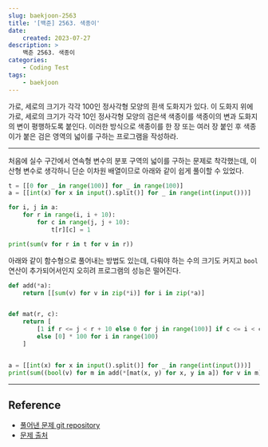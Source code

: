 ```yaml
---
slug: baekjoon-2563
title: '[백준] 2563. 색종이'
date:
    created: 2023-07-27
description: >
    백준 2563. 색종이
categories:
    - Coding Test
tags:
    - baekjoon
---
```


가로, 세로의 크기가 각각 100인 정사각형 모양의 흰색 도화지가 있다. 이 도화지 위에 가로, 세로의 크기가 각각 10인 정사각형 모양의 검은색 색종이를 색종이의 변과 도화지의 변이 평행하도록 붙인다. 이러한 방식으로 색종이를 한 장 또는 여러 장 붙인 후 색종이가 붙은 검은 영역의 넓이를 구하는 프로그램을 작성하라.  

<!-- more -->

---

처음에 실수 구간에서 연속형 변수의 분포 구역의 넓이를 구하는 문제로 착각했는데, 이산형 변수로 생각하니 단순 이차원 배열이므로 아래와 같이 쉽게 풀이할 수 있었다.  

```python
t = [[0 for _ in range(100)] for _ in range(100)]
a = [[int(x) for x in input().split()] for _ in range(int(input()))]

for i, j in a:
    for r in range(i, i + 10):
        for c in range(j, j + 10):
            t[r][c] = 1

print(sum(v for r in t for v in r))
```

아래와 같이 함수형으로 풀어내는 방법도 있는데, 다뤄야 하는 수의 크기도 커지고 `bool` 연산이 추가되어서인지 오히려 프로그램의 성능은 떨어진다.  

```python
def add(*a):
    return [[sum(v) for v in zip(*i)] for i in zip(*a)]


def mat(r, c):
    return [
        [1 if r <= j < r + 10 else 0 for j in range(100)] if c <= i < c + 10
        else [0] * 100 for i in range(100)
    ]


a = [[int(x) for x in input().split()] for _ in range(int(input()))]
print(sum((bool(v) for m in add(*[mat(x, y) for x, y in a]) for v in m)))
```

---
## Reference
- [풀어낸 문제 git repository](https://github.com/djccnt15/coding_test)
- [문제 출처](https://www.acmicpc.net/problem/2563)
